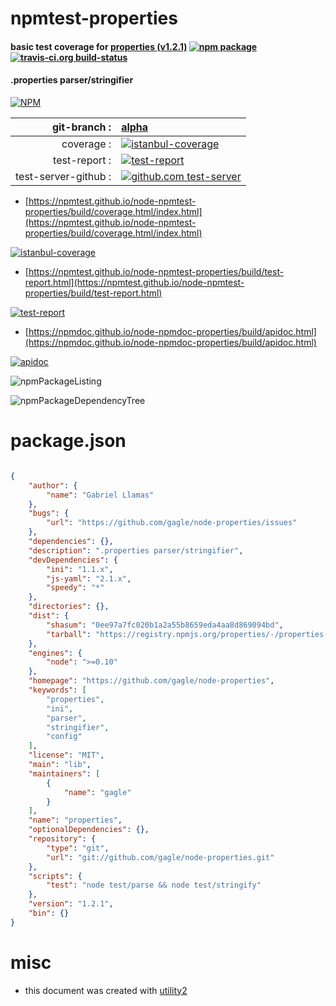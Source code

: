 # npmtest-properties

#### basic test coverage for  [properties (v1.2.1)](https://github.com/gagle/node-properties)  [![npm package](https://img.shields.io/npm/v/npmtest-properties.svg?style=flat-square)](https://www.npmjs.org/package/npmtest-properties) [![travis-ci.org build-status](https://api.travis-ci.org/npmtest/node-npmtest-properties.svg)](https://travis-ci.org/npmtest/node-npmtest-properties)

#### .properties parser/stringifier

[![NPM](https://nodei.co/npm/properties.png?downloads=true&downloadRank=true&stars=true)](https://www.npmjs.com/package/properties)

| git-branch : | [alpha](https://github.com/npmtest/node-npmtest-properties/tree/alpha)|
|--:|:--|
| coverage : | [![istanbul-coverage](https://npmtest.github.io/node-npmtest-properties/build/coverage.badge.svg)](https://npmtest.github.io/node-npmtest-properties/build/coverage.html/index.html)|
| test-report : | [![test-report](https://npmtest.github.io/node-npmtest-properties/build/test-report.badge.svg)](https://npmtest.github.io/node-npmtest-properties/build/test-report.html)|
| test-server-github : | [![github.com test-server](https://npmtest.github.io/node-npmtest-properties/GitHub-Mark-32px.png)](https://npmtest.github.io/node-npmtest-properties/build/app/index.html) | | build-artifacts : | [![build-artifacts](https://npmtest.github.io/node-npmtest-properties/glyphicons_144_folder_open.png)](https://github.com/npmtest/node-npmtest-properties/tree/gh-pages/build)|

- [https://npmtest.github.io/node-npmtest-properties/build/coverage.html/index.html](https://npmtest.github.io/node-npmtest-properties/build/coverage.html/index.html)

[![istanbul-coverage](https://npmtest.github.io/node-npmtest-properties/build/screenCapture.buildCi.browser.%252Ftmp%252Fbuild%252Fcoverage.lib.html.png)](https://npmtest.github.io/node-npmtest-properties/build/coverage.html/index.html)

- [https://npmtest.github.io/node-npmtest-properties/build/test-report.html](https://npmtest.github.io/node-npmtest-properties/build/test-report.html)

[![test-report](https://npmtest.github.io/node-npmtest-properties/build/screenCapture.buildCi.browser.%252Ftmp%252Fbuild%252Ftest-report.html.png)](https://npmtest.github.io/node-npmtest-properties/build/test-report.html)

- [https://npmdoc.github.io/node-npmdoc-properties/build/apidoc.html](https://npmdoc.github.io/node-npmdoc-properties/build/apidoc.html)

[![apidoc](https://npmdoc.github.io/node-npmdoc-properties/build/screenCapture.buildCi.browser.%252Ftmp%252Fbuild%252Fapidoc.html.png)](https://npmdoc.github.io/node-npmdoc-properties/build/apidoc.html)

![npmPackageListing](https://npmtest.github.io/node-npmtest-properties/build/screenCapture.npmPackageListing.svg)

![npmPackageDependencyTree](https://npmtest.github.io/node-npmtest-properties/build/screenCapture.npmPackageDependencyTree.svg)



# package.json

```json

{
    "author": {
        "name": "Gabriel Llamas"
    },
    "bugs": {
        "url": "https://github.com/gagle/node-properties/issues"
    },
    "dependencies": {},
    "description": ".properties parser/stringifier",
    "devDependencies": {
        "ini": "1.1.x",
        "js-yaml": "2.1.x",
        "speedy": "*"
    },
    "directories": {},
    "dist": {
        "shasum": "0ee97a7fc020b1a2a55b8659eda4aa8d869094bd",
        "tarball": "https://registry.npmjs.org/properties/-/properties-1.2.1.tgz"
    },
    "engines": {
        "node": ">=0.10"
    },
    "homepage": "https://github.com/gagle/node-properties",
    "keywords": [
        "properties",
        "ini",
        "parser",
        "stringifier",
        "config"
    ],
    "license": "MIT",
    "main": "lib",
    "maintainers": [
        {
            "name": "gagle"
        }
    ],
    "name": "properties",
    "optionalDependencies": {},
    "repository": {
        "type": "git",
        "url": "git://github.com/gagle/node-properties.git"
    },
    "scripts": {
        "test": "node test/parse && node test/stringify"
    },
    "version": "1.2.1",
    "bin": {}
}
```



# misc
- this document was created with [utility2](https://github.com/kaizhu256/node-utility2)
